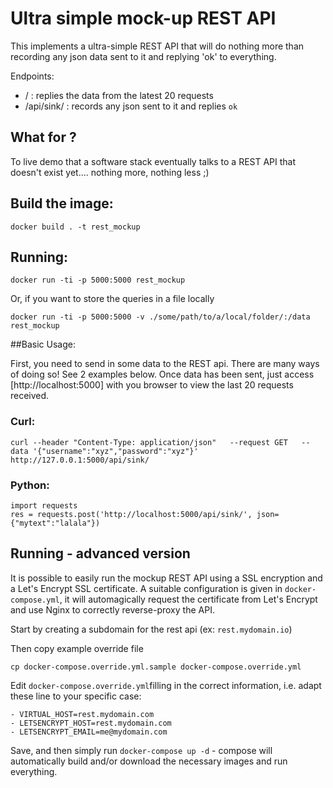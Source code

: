 # Ultra simple mock-up REST API

This implements a ultra-simple REST API that will do nothing more than recording any json data sent to it and replying 'ok' to everything.

Endpoints:
- / : replies the data from the latest 20 requests
- /api/sink/ : records any json sent to it and replies `ok`

## What for ?

To live demo that a software stack eventually talks to a REST API that doesn't exist yet.... nothing more, nothing less ;)

## Build the image:

```
docker build . -t rest_mockup
```

## Running:
```
docker run -ti -p 5000:5000 rest_mockup
```

Or, if you want to store the queries in a file locally

```
docker run -ti -p 5000:5000 -v ./some/path/to/a/local/folder/:/data  rest_mockup
```


##Basic Usage:

First, you need to send in some data to the REST api. There are many ways of doing so! See 2 examples below.
Once data has been sent, just access [http://localhost:5000] with you browser to view the last 20 requests received.


### Curl:

```
curl --header "Content-Type: application/json"   --request GET   --data '{"username":"xyz","password":"xyz"}' http://127.0.0.1:5000/api/sink/
```

### Python:
```
import requests
res = requests.post('http://localhost:5000/api/sink/', json={"mytext":"lalala"})
```

## Running - advanced version

It is possible to easily run the mockup REST API using a SSL encryption and a Let's Encrypt SSL certificate. A suitable configuration is given in  ```docker-compose.yml```, it will automagically request the certificate from Let's Encrypt and use Nginx to correctly reverse-proxy the API.


Start by creating a subdomain for the rest api (ex: ```rest.mydomain.io```)

Then copy example override file

```cp docker-compose.override.yml.sample docker-compose.override.yml```

Edit ```docker-compose.override.yml```filling in the correct information, i.e. adapt these line to your specific case:
```
- VIRTUAL_HOST=rest.mydomain.com
- LETSENCRYPT_HOST=rest.mydomain.com
- LETSENCRYPT_EMAIL=me@mydomain.com
```



Save, and then simply run ```docker-compose up -d```  - compose will automatically build and/or download the necessary images and run everything.
